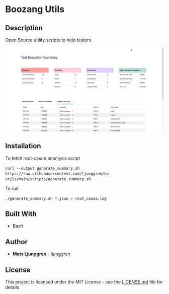 # Boozang Utils

## Description

Open Source utility scripts to help testers  

![Screenshot](/img/root-cause.png "Root-cause analysis report")


## Installation

To fetch root-casue ananlysis script

`curl --output generate_summary.sh https://raw.githubusercontent.com/ljunggren/bz-utils/main/scripts/generate_summary.sh` 

To run

`./generate_summary.sh *.json > root_cause.log`


## Built With

- Bash

## Author

- **Mats Ljunggren** - [ljunggren](https://github.com/ljunggren)

## License

This project is licensed under the MIT License - see the [LICENSE.md](LICENSE.md) file for details

